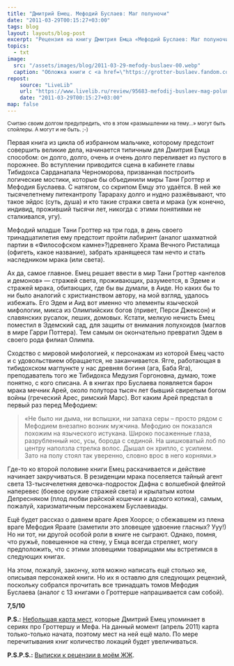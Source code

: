 ```yaml
---
title: "Дмитрий Емец. Мефодий Буслаев: Маг полуночи"
date: "2011-03-29T00:15:27+03:00"
tags: blog
layout: layouts/blog-post
excerpt: "Рецензия на книгу Дмитрия Емца «Мефодий Буслаев: Маг полуночи»"
topics:
  - txt
image:
  src: "/assets/images/blog/2011-03-29-mefody-buslaev-00.webp"
  caption: "Обложка книги с <a href=\"https://grotter-buslaev.fandom.com/ru/wiki/%D0%A4%D0%B0%D0%B9%D0%BB:%D0%9C%D0%B5%D1%84%D0%BE%D0%B4%D0%B8%D0%B9_%D0%91%D1%83%D1%81%D0%BB%D0%B0%D0%B5%D0%B2._%D0%9C%D0%B0%D0%B3_%D0%BF%D0%BE%D0%BB%D1%83%D0%BD%D0%BE%D1%87%D0%B8.jpg\">«Таня Гроттер Вики»</a>"
repost:
    source: "LiveLib"
    url: "https://www.livelib.ru/review/95683-mefodij-buslaev-mag-polunochi-dmitrij-emets"
    date: "2011-03-29T00:15:27+03:00"
map: false
---
```


<small>Считаю своим долгом предупредить, что в этом «размышлении на тему…» могут быть спойлеры. А могут и не быть. ;-)</small>

Первая книга из цикла об избранном мальчике, которому предстоит совершить великие дела, начинается типичным для Дмитрия Емца способом: он долго, долго, очень и очень долго переливает из пустого в порожнее. Во вступлении приводится сцена в кабинете главы Тибидохса Сарданапала Черноморова, призванная построить логические мостики, которые бы объединили миры Тани Гроттер и Мефодия Буслаева. С натягом, со скрипом Емцу это удаётся. В ней же тысячелетнему питекантропу Тарараху долго и нудно разжёвывают, что такое эйдос (суть, душа) и кто такие стражи света и мрака (уж конечно, индивид, проживший тысячи лет, никогда с этими понятиями не сталкивался, угу).

Мефодий младше Тани Гроттер на три года, в день своего тринадцатилетия ему предстоит пройти лабиринт (аналог шахматной партии в «Философском камне»?)древнего Храма Вечного Ристалища (офигеть, какое название), забрать хранящееся там нечто и стать наследником мрака (или света).

Ах да, самое главное. Емец решает ввести в мир Тани Гроттер «ангелов и демонов» — стражей света, проживающих, разумеется, в Эдеме и стражей мрака, обитающих, где бы вы думали, в Аиде. Но каких бы то ни было аналогий с христианством автору, на мой взгляд, удалось избежать. Его Эдем и Аид вот именно что элементы языческой мифологии, микса из Олимпийских богов (привет, Перси Джексон) и славянских русалок, леших, домовых. Кстати, мелкую нечисть Емец поместил в Эдемский сад, для защиты от внимания лопухоидов (маглов в мире Гарри Поттера). Тем самым он окончательно превратил Эдем в своего рода филиал Олимпа.

Сходство с мировой мифологией, к персонажам из которой Емец часто и с удовольствием обращается, не заканчивается. Ягге, работающая в тибидохском магпункте у нас древняя богиня (ага, Баба Яга), преподаватель того же Тибидохса Медузия Горгоновна, думаю, тоже понятно, с кого списана. А в книгах про Буслаева появляется барон мрака мечник Арей, около полутора тысяч лет бывший свирепым богом войны (греческий Арес, римский Марс). Вот каким Арей предстал в первый раз перед Мефодием:

> «Не было ни дыма, ни вспышки, ни запаха серы – просто рядом с Мефодием внезапно возник мужчина. Мефодию он показался похожим на языческого истукана. Широко посаженные глаза, разрубленный нос, усы, борода с сединой. На шишковатый лоб по центру наползла стрелка волос. Дышал он хрипло, с усилием. Зато на полу стоял так уверенно, словно врос в него корнями.»

Где-то ко второй половине книги Емец раскачивается и действие начинает закручиваться. В резиденции мрака поселяется тайный агент света 13-тысячелетняя девочка-подросток Дафна с волшебной флейтой наперевес (боевое оружие стражей света) и крылатым котом Депресняком (плод любви райской кошечки и адского котика), самым, пожалуй, харизматичным персонажем Буслаевиады.

Ещё будет рассказ о давнем враге Арея Хоорсе; о сбежавшем из плена враге Мефодия Яраате (заметили это зловещее удвоение гласных? Ууу!) Но ни тот, ни другой особой роли в книге не сыграют. Однако, помня, что ружьё, повешенное на стену, у Емца всегда стреляет, могу предположить, что с этими зловещими товарищами мы встретимся в следующих книгах.

На этом, пожалуй, закончу, хотя можно написать ещё столько же, описывая персонажей книги. Но их я оставлю для следующих рецензий, поскольку собрался прочитать все тринадцать томов Мефодия Буслаева (аналог с 13 книгами о Гроттерше напрашивается сам собой).

**7,5/10**

**P.S.:** [Небольшая карта мест](https://yandex.ru/maps/?um=mymaps%3AUhGXSO935hOITbmHZQdbrwNAmVRVC7Tt&source=constructorLink), которые Дмитрий Емец упоминает в сериях про Гроттершу и Мефа. На данный момент (апрель 2011) карта только-только начата, поэтому мест на ней ещё мало. По мере перечитывания книг количество локаций будет увеличиваться.

<script type="text/javascript" charset="utf-8" async src="https://api-maps.yandex.ru/services/constructor/1.0/js/?um=mymaps%3AUhGXSO935hOITbmHZQdbrwNAmVRVC7Tt&amp;width=100%25&amp;height=480&amp;lang=ru_RU&amp;scroll=true"></script>

**P.S.P.S.:** [Выписки к рецензии в моём ЖЖ](https://valeriuus.livejournal.com/195065.html).
